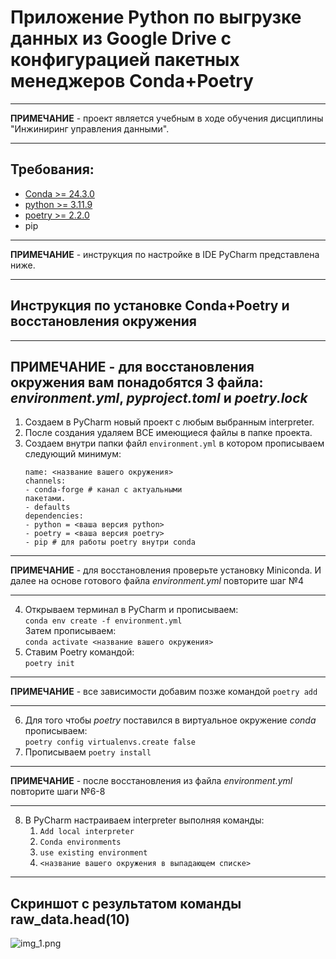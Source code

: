 # Приложение Python по выгрузке данных из Google Drive с конфигурацией пакетных менеджеров Conda+Poetry

---
**ПРИМЕЧАНИЕ** - проект является учебным в ходе обучения дисциплины "Инжиниринг управления данными".

---

## Требования:
 - [Conda >= 24.3.0](https://www.anaconda.com/docs/getting-started/miniconda/install)
 - [python >= 3.11.9](https://www.python.org/downloads/release/python-3119/)
 - [poetry >= 2.2.0](https://habr.com/ru/articles/593529/)
 - pip
---

**ПРИМЕЧАНИЕ** - инструкция по настройке в IDE PyCharm представлена ниже.

---

## Инструкция по установке Conda+Poetry и восстановления окружения

---
**ПРИМЕЧАНИЕ** - для восстановления окружения вам понадобятся 3 файла: *environment.yml*, *pyproject.toml* 
и *poetry.lock*
---

1) Создаем в PyCharm новый проект с любым выбранным interpreter.
2) После создания удаляем ВСЕ имеющиеся файлы в папке проекта.
3) Создаем внутри папки файл ```environment.yml``` в котором прописываем следующий минимум:
    ```
   name: <название вашего окружения>
   channels:
    - conda-forge # канал с актуальными
    пакетами.
    - defaults
   dependencies:
    - python = <ваша версия python>
    - poetry = <ваша версия poetry>
    - pip # для работы poetry внутри conda
   ```
---

**ПРИМЕЧАНИЕ** - для восстановления проверьте установку Miniconda. И далее на основе готового файла *environment.yml*
повторите шаг №4

---
4) Открываем терминал в PyCharm и прописываем:  
`cоnda env create -f environment.yml`  
Затем прописываем:  
`cоnda activate <название вашего окружения>`
5) Ставим Poetry командой:  
`poetry init`  
---

**ПРИМЕЧАНИЕ** - все зависимости добавим позже командой `poetry add`

---
6) Для того чтобы *poetry* поставился в виртуальное окружение *conda*
прописываем:  
`poetry config virtualenvs.create false`
7) Прописываем `poetry install`

---

**ПРИМЕЧАНИЕ** - после восстановления из файла *environment.yml* повторите шаги №6-8

---
8) В PyCharm настраиваем interpreter выполняя команды:
    1) `Add local interpreter`
    2) `Conda environments`
    3) `use existing environment`
    4) `<название вашего окружения в выпадающем списке>`
---

## Скриншот с результатом команды raw_data.head(10)
![img_1.png](img_1.png)
   